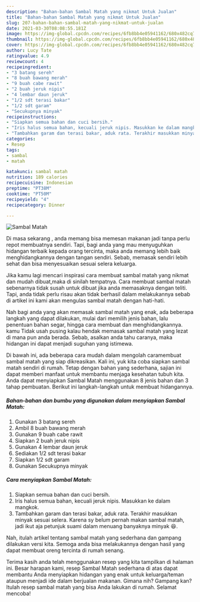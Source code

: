 ```yaml
---
description: "Bahan-bahan Sambal Matah yang nikmat Untuk Jualan"
title: "Bahan-bahan Sambal Matah yang nikmat Untuk Jualan"
slug: 207-bahan-bahan-sambal-matah-yang-nikmat-untuk-jualan
date: 2021-03-30T08:08:55.181Z
image: https://img-global.cpcdn.com/recipes/6fb8bb4e05941162/680x482cq70/sambal-matah-foto-resep-utama.jpg
thumbnail: https://img-global.cpcdn.com/recipes/6fb8bb4e05941162/680x482cq70/sambal-matah-foto-resep-utama.jpg
cover: https://img-global.cpcdn.com/recipes/6fb8bb4e05941162/680x482cq70/sambal-matah-foto-resep-utama.jpg
author: Lucy Tate
ratingvalue: 4.9
reviewcount: 4
recipeingredient:
- "3 batang sereh"
- "8 buah bawang merah"
- "9 buah cabe rawit"
- "2 buah jeruk nipis"
- "4 lembar daun jeruk"
- "1/2 sdt terasi bakar"
- "1/2 sdt garam"
- "Secukupnya minyak"
recipeinstructions:
- "Siapkan semua bahan dan cuci bersih."
- "Iris halus semua bahan, kecuali jeruk nipis. Masukkan ke dalam mangkok."
- "Tambahkan garam dan terasi bakar, aduk rata. Terakhir masukkan minyak sesuai selera. Karena sy belum pernah makan sambal matah, jadi ikut aja petunjuk suami dalam menuang banyaknya minyak 😆."
categories:
- Resep
tags:
- sambal
- matah

katakunci: sambal matah 
nutrition: 189 calories
recipecuisine: Indonesian
preptime: "PT38M"
cooktime: "PT50M"
recipeyield: "4"
recipecategory: Dinner

---
```



![Sambal Matah](https://img-global.cpcdn.com/recipes/6fb8bb4e05941162/680x482cq70/sambal-matah-foto-resep-utama.jpg)

Di masa  sekarang , anda memang bisa memesan makanan jadi tanpa perlu repot membuatnya sendiri. Tapi, bagi anda yang mau menyuguhkan hidangan terbaik kepada orang tercinta, maka anda memang lebih baik menghidangkannya dengan tangan sendiri. Sebab, memasak sendiri lebih sehat dan bisa menyesuaikan sesuai selera keluarga.

Jika kamu lagi mencari inspirasi cara membuat sambal matah yang nikmat dan mudah dibuat,maka di sinilah tempatnya. Cara membuat sambal matah  sebenarnya tidak susah untuk dibuat jika anda memasaknya dengan teliti. Tapi, anda tidak perlu risau akan tidak berhasil dalam melakukannya 
sebab di artikel ini kami akan mengulas sambal matah dengan hati-hati.  



Nah bagi anda yang akan memasak sambal matah yang enak, ada beberapa langkah yang dapat dilakukan, mulai dari memilih jenis bahan, lalu penentuan bahan segar, hingga cara membuat dan menghidangkannya. kamu Tidak usah pusing kalau hendak memasak sambal matah yang lezat di mana pun anda berada. Sebab, asalkan anda  tahu caranya, maka hidangan ini dapat menjadi suguhan yang istimewa.

Di bawah ini, ada beberapa cara mudah dalam mengolah caramembuat sambal matah yang siap dikreasikan. Kali ini, yuk kita coba siapkan sambal matah sendiri di rumah. Tetap dengan bahan yang sederhana, sajian ini dapat memberi manfaat untuk membantu menjaga kesehatan tubuh kita. Anda dapat menyiapkan Sambal Matah menggunakan 8 jenis bahan dan 3 tahap pembuatan. Berikut ini langkah-langkah untuk membuat hidangannya.

<!--inarticleads1-->

##### Bahan-bahan dan bumbu yang digunakan dalam menyiapkan Sambal Matah:

1. Gunakan 3 batang sereh
1. Ambil 8 buah bawang merah
1. Gunakan 9 buah cabe rawit
1. Siapkan 2 buah jeruk nipis
1. Gunakan 4 lembar daun jeruk
1. Sediakan 1/2 sdt terasi bakar
1. Siapkan 1/2 sdt garam
1. Gunakan Secukupnya minyak




<!--inarticleads2-->

##### Cara menyiapkan Sambal Matah:

1. Siapkan semua bahan dan cuci bersih.
1. Iris halus semua bahan, kecuali jeruk nipis. Masukkan ke dalam mangkok.
1. Tambahkan garam dan terasi bakar, aduk rata. Terakhir masukkan minyak sesuai selera. Karena sy belum pernah makan sambal matah, jadi ikut aja petunjuk suami dalam menuang banyaknya minyak 😆.




Nah, itulah artikel tentang  sambal matah  yang sederhana dan gampang dilakukan versi kita. Semoga anda bisa melakukannya dengan hasil yang dapat membuat oreng tercinta di rumah senang. 

Terima kasih anda telah menggunakan resep yang kita tampilkan di halaman ini. Besar harapan kami, resep  Sambal Matah sederhana di atas dapat membantu Anda menyiapkan hidangan yang enak untuk keluarga/teman ataupun menjadi ide dalam berjualan makanan. Gimana nih? Gampang kan? Itulah resep sambal matah yang bisa Anda lakukan di rumah. Selamat mencoba!

